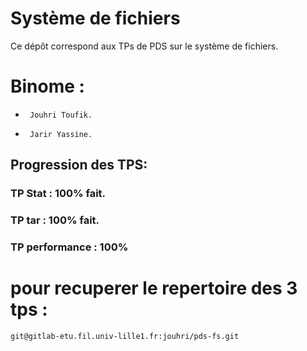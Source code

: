 #   Système de fichiers

Ce dépôt correspond aux TPs de PDS sur le système de fichiers.


# Binome : 
  -      Jouhri Toufik.
  -      Jarir Yassine.

## Progression des TPS:

 ### TP Stat : 100% fait.
 ### TP tar : 100% fait.
 ### TP performance : 100%

# pour recuperer le repertoire des 3 tps :
`git@gitlab-etu.fil.univ-lille1.fr:jouhri/pds-fs.git`
 

